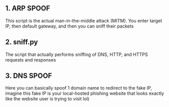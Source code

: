 ## 1. ARP SPOOF

This script is the actual man-in-the-middle attack (MITM). You enter target IP, then default gateway, and then you can sniff their packets

## 2. sniff.py

The script that actually performs sniffing of DNS, HTTP, and HTTPS requests and responses

## 3. DNS SPOOF

Here you can basically spoof 1 domain name to redirect to the fake IP, imagine this fake IP is your local-hosted phishing website that looks exactly like the website user is trying to visit lol)
